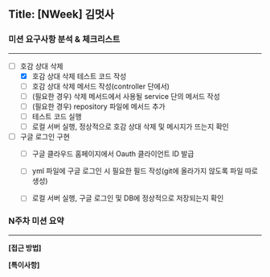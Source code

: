 ## Title: [NWeek] 김멋사

### 미션 요구사항 분석 & 체크리스트

---

- [ ] 호감 상대 삭제
  - [x] 호감 상대 삭제 테스트 코드 작성
  - [ ] 호감 상대 삭제 메서드 작성(controller 단에서)
  - [ ] (필요한 경우) 삭제 메서드에서 사용될 service 단의 메서드 작성
  - [ ] (필요한 경우) repository 파일에 메서드 추가
  - [ ] 테스트 코드 실행
  - [ ] 로컬 서버 실행, 정상적으로 호감 상대 삭제 및 메시지가 뜨는지 확인
- [ ] 구글 로그인 구현
  - [ ] 구글 클라우드 홈페이지에서 Oauth 클라이언트 ID 발급
  - [ ] yml 파일에 구글 로그인 시 필요한 필드 작성(git에 올라가지 않도록 파일 따로 생성)
  - [ ] 로컬 서버 실행, 구글 로그인 및 DB에 정상적으로 저장되는지 확인


### N주차 미션 요약

---

**[접근 방법]**



**[특이사항]**

